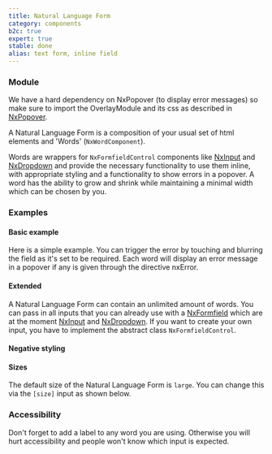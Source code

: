 ```yaml
---
title: Natural Language Form
category: components
b2c: true
expert: true
stable: done
alias: text form, inline field
---
```


### Module

We have a hard dependency on NxPopover (to display error messages) so make sure to import the OverlayModule and its css as described in [NxPopover](./documentation/popover/overview).

A Natural Language Form is a composition of your usual set of html elements and 'Words' (`NxWordComponent`).

Words are wrappers for `NxFormfieldControl` components like [NxInput](./documentation/input/overview) and [NxDropdown](./documentation/dropdown/overview) and provide the necessary functionality to use them inline, with appropriate styling and a functionality to show errors in a popover. A word has the ability to grow and shrink while maintaining a minimal width which can be chosen by you.

### Examples

#### Basic example

Here is a simple example. You can trigger the error by touching and blurring the field as it's set to be required. Each word will display an error message in a popover if any is given through the directive nxError.

<!-- example(natural-language-form-basic) -->

#### Extended

A Natural Language Form can contain an unlimited amount of words. You can pass in all inputs that you can already use with a [NxFormfield](./documentation/formfield/overview) which are at the moment [NxInput](./documentation/input/overview) and [NxDropdown](./documentation/dropdown/overview). If you want to create your own input, you have to implement the abstract class `NxFormfieldControl`.

<!-- example(natural-language-form-extended) -->

#### Negative styling

<!-- example(natural-language-form-negative) -->

#### Sizes

The default size of the Natural Language Form is `large`. You can change this via the `[size]` input as shown below.

<!-- example(natural-language-form-sizes) -->

### Accessibility

Don't forget to add a label to any word you are using. Otherwise you will hurt accessibility and people won't know which input is expected.
